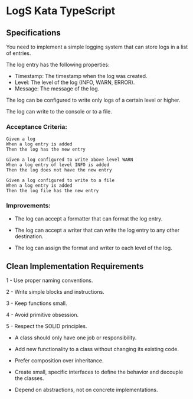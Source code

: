 # LogS Kata TypeScript

## Specifications

You need to implement a simple logging system that can store logs in a list of entries. 

The log entry has the following properties:

- Timestamp: The timestamp when the log was created.
- Level: The level of the log (INFO, WARN, ERROR).
- Message: The message of the log.

The log can be configured to write only logs of a certain level or higher.

The log can write to the console or to a file. 

### Acceptance Criteria:

```gherkin
Given a log
When a log entry is added
Then the log has the new entry
```

```gherkin
Given a log configured to write above level WARN
When a log entry of level INFO is added
Then the log does not have the new entry
```

```gherkin
Given a log configured to write to a file
When a log entry is added
Then the log file has the new entry
```

### Improvements:

- The log can accept a formatter that can format the log entry.

- The log can accept a writer that can write the log entry to any other destination.

- The log can assign the format and writer to each level of the log.

## Clean Implementation Requirements

1 - Use proper naming conventions.

2 - Write simple blocks and instructions.

3 - Keep functions small.

4 - Avoid primitive obsession.

5 - Respect the SOLID principles.

  - A class should only have one job or responsibility.

  - Add new functionality to a class without changing its existing code.

  - Prefer composition over inheritance.

  - Create small, specific interfaces to define the behavior and decouple the classes.

  - Depend on abstractions, not on concrete implementations. 
